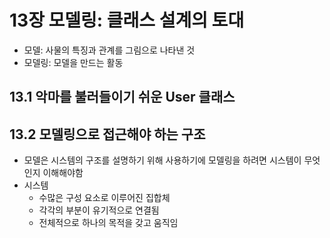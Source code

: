 # 13장 모델링: 클래스 설계의 토대

- 모델: 사물의 특징과 관계를 그림으로 나타낸 것
- 모델링: 모델을 만드는 활동

## 13.1 악마를 불러들이기 쉬운 User 클래스

## 13.2 모델링으로 접근해야 하는 구조

- 모델은 시스템의 구조를 설명하기 위해 사용하기에 모델링을 하려면 시스템이 무엇인지 이해해야함
- 시스템
  - 수많은 구성 요소로 이루어진 집합체
  - 각각의 부분이 유기적으로 연결됨
  - 전체적으로 하나의 목적을 갖고 움직임
